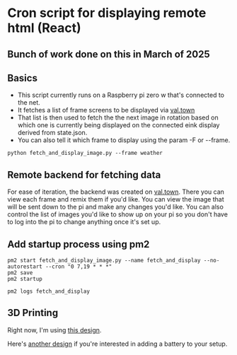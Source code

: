 # Cron script for displaying remote html (React)
## Bunch of work done on this in March of 2025


## Basics

- This script currently runs on a Raspberry pi zero w that's connected to the net.
- It fetches a list of frame screens to be displayed via [val.town](val.town)
- That list is then used to fetch the the next image in rotation based on which one is currently
being displayed on the connected eink display derived from state.json.
- You can also tell it which frame to display using the param -F or --frame.

```shell
python fetch_and_display_image.py --frame weather
```


## Remote backend for fetching data

For ease of iteration, the backend was created on [val.town](https://www.val.town/x/michaelwschultz/frame).
There you can view each frame and remix them if you'd like.
You can view the image that will be sent down to the pi and make any changes you'd like.
You can also control the list of images you'd like to show up on your pi so you don't
have to log into the pi to change anything once it's set up.


## Add startup process using pm2
```shell
pm2 start fetch_and_display_image.py --name fetch_and_display --no-autorestart --cron "0 7,19 * * *"
pm2 save
pm2 startup

pm2 logs fetch_and_display
```

## 3D Printing

Right now, I'm using [this design](https://makerworld.com/en/models/787533-waveshare-7-5-inch-e-paper-case#profileId-725479).

Here's [another design](https://www.printables.com/model/219811-waveshare-75-e-paper-case-symmetrical-borders) if you're interested in adding a battery to your setup.
